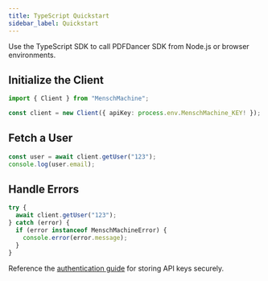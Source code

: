 ```yaml
---
title: TypeScript Quickstart
sidebar_label: Quickstart
---
```


Use the TypeScript SDK to call PDFDancer SDK from Node.js or browser environments.

## Initialize the Client

```ts
import { Client } from "MenschMachine";

const client = new Client({ apiKey: process.env.MenschMachine_KEY! });
```

## Fetch a User

```ts
const user = await client.getUser("123");
console.log(user.email);
```

## Handle Errors

```ts
try {
  await client.getUser("123");
} catch (error) {
  if (error instanceof MenschMachineError) {
    console.error(error.message);
  }
}
```

Reference the [authentication guide](../authentication.md) for storing API keys securely.
